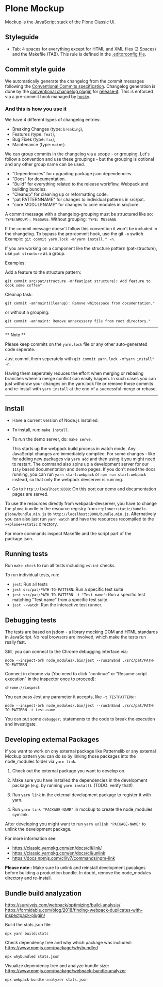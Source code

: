 # Plone Mockup

Mockup is the JavaScript stack of the Plone Classic UI.

## Styleguide

-   Tab: 4 spaces for everything except for HTML and XML files (2 Spaces) and the Makefile (TAB).
    This rule is defined in the [.editorconfig file](./.editorconfig).

## Commit style guide

We automatically generate the changelog from the commit messages following the [Conventional Commits specification](https://www.conventionalcommits.org/).
Changelog generation is done by the [conventional changelog plugin](https://github.com/release-it/conventional-changelog/) for [release-it](https://github.com/release-it/release-it).
This is enforced via a pre-commit hook managed by [husky](https://github.com/typicode/husky).

### And this is how you use it

We have 4 different types of changelog entries:

-   Breaking Changes (type: `breaking`),
-   Features (type: `feat`),
-   Bug Fixes (type: `fix`),
-   Maintenance (type: `maint`).

We can group commits in the changelog via a scope - or grouping.
Let's follow a convention and use these groupings - but the grouping is optional and any other group name can be used.

-   "Dependencies" for upgrading package.json dependencies.
-   "Docs" for documentation.
-   "Build" for everything related to the release workflow, Webpack and building bundles.
-   "Cleanup" for cleaning up or reformatting code.
-   "pat PATTERNNAME" for changes to individual patterns in src/pat.
-   "core MODULENAME" for changes to core modules in src/core.

A commit message with a changelog-grouping must be structured like so: `TYPE(GROUP): MESSAGE`.
Without grouping: `TYPE: MESSAGE`

If the commit message doesn't follow this convention it won't be included in the changelog.
To bypass the pre-commit hook, use the git `-n` switch.
Example: `git commit yarn.lock -m"yarn install." -n`.

If you are working on a component like the structure pattern (pat-structure), use `pat structure` as a group.

Examples:

Add a feature to the structure pattern:

```
git commit src/pat/structure -m"feat(pat structure): Add feature to cook some coffee"
```

Cleanup task:

```
git commit -am"maint(Cleanup): Remove whitespace from documentation."

```

or without a grouping:

```
git commit -am"maint: Remove unnecessary file from root directory."
```

---

** Note **

Please keep commits on the `yarn.lock` file or any other auto-generated code seperate.

Just commit them seperately with `git commit yarn.lock -m"yarn install" -n`.

Having them seperately reduces the effort when merging or rebasing branches where a merge conflict can easily happen.
In such cases you can just withdraw your changes on the yarn.lock file or remove those commits and re-install with `yarn install` at the end of a successful merge or rebase.

---

## Install

-   Have a current version of Node.js installed.

-   To install, run: `make install`.

-   To run the demo server, do: `make serve`.

    This starts up the webpack build process in watch mode.
    Any JavaScript changes are immediately compiled.
    For some changes - like for adding new packages via `yarn add` and then using it you might need to restart.
    The command also spins up a development server for our `11ty` based documentation and demo pages.
    If you don't need the docs running, you can run `yarn start:webpack` or `npm run start:webpack` instead, so that only the webpack devserver is running.

-   Go to `http://localhost:8000`:
    On this port our demo and documentation pages are served.

To use the resources directly from webpack-devserver, you have to change the `plone` bundle in the resource registry from `++plone++static/bundle-plone/bundle.min.js` to `http://localhost:8000/bundle.min.js`.
Alternatively you can also just run `yarn watch` and have the resources recompiled to the `++plone++static` directory.

For more commands inspect Makefile and the script part of the package.json.

## Running tests

Run `make check` to run all tests including `eslint` checks.

To run individual tests, run:

-   `jest`: Run all tests
-   `jest src/pat/PATH-TO-PATTERN`: Run a specific test suite
-   `jest src/pat/PATH-TO-PATTERN -t "Test name"`: Run a specific test matching "Test name" from a specific test suite.
-   `jest --watch`: Run the interactive test runner.

## Debugging tests

The tests are based on jsdom - a library mocking DOM and HTML standards in JavaScript.
No real browsers are involved, which make the tests run really fast.

Still, you can connect to the Chrome debugging interface via:

```
node --inspect-brk node_modules/.bin/jest --runInBand ./src/pat/PATH-TO-PATTERN``
```

Connect in chrome via (You need to click "continue" or "Resume script execution" in the inspector once to proceed):

```
chrome://inspect
```

You can pass Jest any parameter it accepts, like `-t TESTPATTERN`::

```
node --inspect-brk node_modules/.bin/jest --runInBand ./src/pat/PATH-TO-PATTERN -t test.name
```

You can put some `debugger;` statements to the code to break the execution and investigate.

## Developing external Packages

If you want to work on ony external package like Patternslib or any external Mockup pattern you can do so by linking those packages into the node_modules folder via `yarn link`.

1. Check out the external package you want to develop on.

2. Make sure you have installed the dependencies in the development package (e.g. by running `yarn install`). (TODO: verify that!)

3. Run `yarn link` in the external development package to register it with yarn.

4. Run `yarn link "PACKAGE-NAME"` in mockup to create the node_modules symlink.

After developing you might want to run `yarn unlink "PACKAGE-NAME"` to unlink the development package.

For more information see:

-   https://classic.yarnpkg.com/en/docs/cli/link/
-   https://classic.yarnpkg.com/en/docs/cli/unlink
-   https://docs.npmjs.com/cli/v7/commands/npm-link

**Please note:**: Make sure to unlink and reinstall development pacakges before building a production bundle.
In doubt, remove the node_modules directory and re-install.

## Bundle build analyzation

https://survivejs.com/webpack/optimizing/build-analysis/
https://formidable.com/blog/2018/finding-webpack-duplicates-with-inspectpack-plugin/

Build the stats.json file:

```
npx yarn build:stats
```

Check dependency tree and why which package was included:
https://www.npmjs.com/package/whybundled

```
npx whybundled stats.json
```

Visualize dependency tree and analyze bundle size:
https://www.npmjs.com/package/webpack-bundle-analyzer

```
npx webpack-bundle-analyzer stats.json
```
